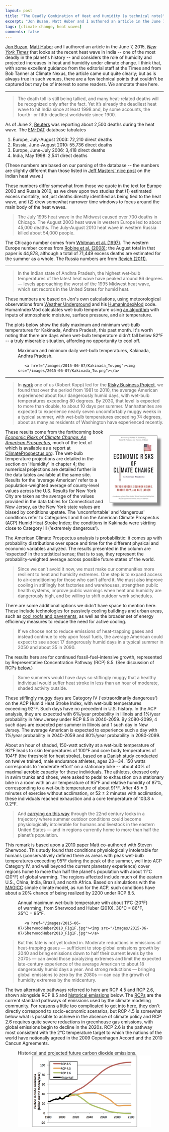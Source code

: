 ```yaml
---
layout: post
title: "The Deadly Combination of Heat and Humidity (a technical note)"
excerpt: "Jon Buzan, Matt Huber and I authored an article in the June 7, 2015, New York Times that looks at the recent heat wave in India – one of the most deadly in the planet’s history – and considers the role of humidity and projected increases in heat and humidity under climate change.  "
tags: [climate change, heat waves]
comments: false
---
```


[Jon Buzan](https://twitter.com/jonathanrbuzan), [Matt Huber](http://www.eos.unh.edu/Faculty/mhuber) and I authored an article in the June 7, 2015, [_New York Times_](http://nyti.ms/1JyXkk7)  that looks at the recent heat wave in India -- one of the most deadly in the planet's history -- and considers the role of humidity and projected increases in heat and humidity under climate change. I think that, with some excellent guidance from the editorial staff at the Times and from Bob Tanner at Climate Nexus, the article came out quite clearly; but as is always true in such venues, there are a few technical points that couldn't be captured but may be of interest to some readers. We annotate these here.

---

> The death toll is still being tallied, and many heat-related deaths will be recognized only after the fact. Yet it’s already the deadliest heat wave to hit India since at least 1998 and, by some accounts, the fourth- or fifth-deadliest worldwide since 1900.

As of June 2, [Reuters](http://in.reuters.com/article/2015/06/02/india-climate-change-idINKBN0OI1EG20150602) was reporting about 2,500 deaths during the heat wave. The [EM-DAT](http://www.emdat.be) database tabulates

1. Europe, July-August 2003: 72,210 direct deaths
2. Russia, June-August 2010: 55,736 direct deaths
3. Europe, June-July 2006: 3,418 direct deaths
4. India, May 1998: 2,541 direct deaths

(These numbers are based on our parsing of the database -- the numbers are slightly different than those listed in [Jeff Masters' nice post](http://www.wunderground.com/blog/JeffMasters/comment.html?entrynum=3000) on the Indian heat wave.)

These numbers differ somewhat from those we quote in the text for Europe 2003 and Russia 2010, as we drew upon two studies that (1) estimated excess mortality, not just deaths directly identified as being tied to the heat wave, and (2) drew somewhat narrower time windows to focus around the main body of the heat waves. 

> The July 1995 heat wave in the Midwest caused over 700 deaths in Chicago. The August 2003 heat wave in western Europe led to about 45,000 deaths. The July-August 2010 heat wave in western Russia killed about 54,000 people.

The Chicago number comes from [Whitman et al. (1997)](http://dx.doi.org/10.2105/AJPH.87.9.1515). The western Europe number comes from [Robine et al. (2008)](http://dx.doi.org/10.1016/j.crvi.2007.12.001); the August total in that paper is 44,878, although a total of 71,449 excess deaths are estimated for the summer as a whole. The Russia numbers are from [Revich (2011)](http://www.cabdirect.org/abstracts/20113273738.html).

---

> In the Indian state of Andhra Pradesh, the highest wet-bulb temperatures of the latest heat wave have peaked around 86 degrees — levels approaching the worst of the 1995 Midwest heat wave, which set records in the United States for humid heat.

These numbers are based on Jon's own calculations, using meteorological observations from [Weather Underground](http://www.wunderground.com/history/wmo/43189/2015/5/23/DailyHistory.html?req_city=Kakinada&req_state=&req_statename=India&reqdb.zip=00000&reqdb.magic=1&reqdb.wmo=43189) and his [HumanIndexMod](http://dx.doi.org/10.5194/gmd-8-151-2015) code. HumanIndexMod calculates wet-bulb temperature using [an algorithm](http://dx.doi.org/10.1175/2007MWR2224.1) with inputs of atmospheric moisture, surface pressure, and air temperature. 

The plots below show the daily maximum and minimum wet-bulb temperatures for Kakinada, Andhra Pradesh, this past month. It's worth noting that there are days when wet-bulb temperature didn't fall below 82°F -- a truly miserable situation, affording no opportunity to cool off.

<figure class="full">
      <figcaption>Maximum and minimum daily wet-bulb temperatures, Kakinada, Andhra Pradesh.
      </figcaption>
 
       <a href="/images/2015-06-07/Kakinada_Tw.png"><img src="/images/2015-06-07/Kakinada_Tw.png"></a>
</figure>

---

> In [work](http://www.climateprospectus.org/) one of us (Robert Kopp) led for the [Risky Business Project](http://riskybusiness.org/), we found that over the period from 1981 to 2010, the average American experienced about four dangerously humid days, with wet-bulb temperatures exceeding 80 degrees. By 2030, that level is expected to more than double, to about 10 days per summer. Manhattanites are expected to experience nearly seven uncomfortably muggy weeks in a typical summer, with wet-bulb temperatures exceeding 74 degrees, about as many as residents of Washington have experienced recently.

<div style="float: right; margin: 20px; max-width: 150px; box-shadow: 10px 10px 5px #888888; border:  1px solid gray;"><a href="http://www.climateprospectus.org" target="_blank"><img src="/images/EconomicRisksOfCC.jpg"></a></div>

These results come from the forthcoming book [_Economic Risks of Climate Change: An American Prospectus_](http://www.climateprospectus.org/), much of the text of which is available as a report at [ClimateProspectus.org](http://www.climateprospectus.org/). The wet-bulb temperature projections are detailed in the section on 'Humidity' in chapter 4; the numerical projections are detailed further in the data tables available at the same site. Results for the 'average American' refer to a population-weighted average of county-level values across the U.S. Results for New York City are taken as the average of the values provided in the data tables for Connecticut and New Jersey, as the New York state values are biased by conditions upstate. The 'uncomfortable' and 'dangerous' conditions refer to Categories I and II on the American Climate Prospectus (ACP) Humid Heat Stroke Index; the conditions in Kakinada were skirting close to Category III ('extremely dangerous').

The American Climate Prospectus analysis is probabilistic: it comes up with probability distributions over space and time for the different physical and economic variables analyzed. The results presented in the column are 'expected' in the statistical sense; that is to say, they represent the probability-weighted average across possible future states of the world.

> Since we can’t avoid it now, we must make our communities more resilient to heat and humidity extremes. One step is to expand access to air-conditioning for those who can’t afford it. We must also improve cooling in stiflingly hot factories and warehouses, strengthen public health systems, improve public warnings when heat and humidity are dangerously high, and be willing to shift outdoor work schedules.

There are some additional options we didn't have space to mention here. These include technologies for passively cooling buildings and urban areas, such as [cool roofs and pavements](http://www.globalcoolcities.org), as well as the broader set of energy efficiency measures to reduce the need for active cooling. 

> If we choose not to reduce emissions of heat-trapping gases and instead continue to rely upon fossil fuels, the average American could expect to see about 17 dangerously humid days in a typical summer in 2050 and about 35 in 2090.

The results here are for continued fossil-fuel-intensive growth, represented by Representative Concentration Pathway (RCP) 8.5. (See discussion of RCPs [below](#RCP).)

> Some summers would have days so stiflingly muggy that a healthy individual would suffer heat stroke in less than an hour of moderate, shaded activity outside.  

These stiflingly muggy days are Category IV ('extraordinarily dangerous') on the ACP Humid Heat Stroke Index, with wet-bulb temperatures exceeding 92°F. Such days have no precedent in U.S. history. In the ACP analysis, they are expected with 6%/year probability in Illinois and 1%/year probability in New Jersey under RCP 8.5 in 2040-2059. By 2080-2099, 4 such days are expected per summer in Illinois and 1 such day in New Jersey. The average American is expected to experience such a day with 1%/year probability in 2040-2059 and 80%/year probability in 2080-2099.

About an hour of shaded, 150-watt activity at a wet-bulb temperature of 92°F leads to skin temperatures of 100°F and core body temperatures of 104°F (the threshold for heat stroke), based on [a Danish study](http://www.ncbi.nlm.nih.gov/pubmed/9094255) conducted on twelve trained, male endurance athletes, ages 23--34. 150 watts corresponds to 'moderate effort' on a stationary bike -- about 40% of maximal aerobic capacity for these individuals. The athletes, dressed only in swim trunks and shoes, were asked to pedal to exhaustion on a stationary bike in a room with an air temperature of 95°F and relative humidity of 87%, corresponding to a wet-bulb temperature of about 91°F. After 45 ± 3 minutes of exercise without acclimation, or 52 ± 2 minutes with acclimation, these individuals reached exhaustion and a core temperature of 103.8 ± 0.2°F.

> And [carrying on this way](http://dx.doi.org/10.1073/pnas.0913352107) through the 22nd century locks in a trajectory where summer outdoor conditions could become physiologically intolerable for humans and livestock in the eastern United States — and in regions currently home to more than half the planet’s population.

This remark is based upon a [2010 paper](http://dx.doi.org/10.1073/pnas.0913352107) Matt co-authored with Steven Sherwood. This study found that conditions physiologically intolerable for humans (conservatively defined there as areas with peak wet-bulb temperatures exceeding 95°F during the peak of the summer, well into ACP Category IV, and well beyond the current planetary experience) cover regions home to more than half the planet's population with about 11°C (20°F) of global warming. The regions affected include much of the eastern U.S., China, India, Brazil, and north Africa. Based on simulations with the [MAGICC](http://www.magicc.org/) simple climate model, as run for the ACP, such conditions have about a 20% chance of being realized by 2200 under RCP 8.5.

<figure class="full">
     <figcaption>Annual maximum wet-bulb temperature with about 11°C (20°F) of warming, from Sherwood and Huber (2010). 30°C = 86°F, 35°C = 95°F.
      </figcaption>
 
       <a href="/images/2015-06-07/SherwoodHuber2010_Fig1F.jpg"><img src="/images/2015-06-07/SherwoodHuber2010_Fig1F.jpg"></a>

</figure>

<a name="RCP"></a>

> But this fate is not yet locked in. Moderate reductions in emissions of heat-trapping gases — sufficient to stop global emissions growth by 2040 and bring emissions down to half their current levels by the 2070s — can avoid those paralyzing extremes and limit the expected late-century experience of the average American to about 18 dangerously humid days a year. And strong reductions — bringing global emissions to zero by the 2080s — can cap the growth of humidity extremes by the midcentury.

The two alternative pathways referred to here are RCP 4.5 and RCP 2.6, shown alongside RCP 8.5 and [historical emissions](http://www.globalcarbonproject.org/carbonbudget/14/data.htm) below. The [RCPs](http://dx.doi.org/10.1007/s10584-011-0148-z) are the current standard pathways of emissions used by the climate modeling community. For [reasons](http://dx.doi.org/10.1038/nature08823) a little too complicated to get into here, they don't directly correspond to socio-economic scenarios, but RCP 4.5 is somewhat below what is possible to achieve in the absence of climate policy and RCP 2.6 requires quite severe reductions in greenhouse gas emissions, with global emissions begin to decline in the 2020s. RCP 2.6 is the pathway most consistent with the 2°C temperature target to which the nations of the world have notionally agreed in the 2009 Copenhagen Accord and the 2010 Cancun Agreements.

<figure class="full">
     <figcaption>Historical and projected future carbon dioxide emissions.</figcaption>
         <a href="/images/2015-06-07/CO2emissions.png"><img src="/images/2015-06-07/CO2emissions.png"></a>
</figure>
